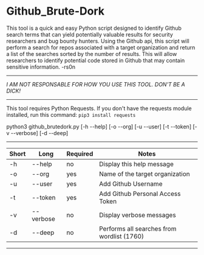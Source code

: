 # Github_Brute-Dork

This tool is a quick and easy Python script designed to identify Github search terms that can yield
potentially valuable results for security researchers and bug bounty hunters.  Using the Github api,
this script will perform a search for repos associated with a target organization and return a list 
of the searches sorted by the number of results.  This will allow researchers to identify potential 
code stored in Github that may contain sensitive information.  -rs0n

*******************************************************************
*I AM NOT RESPONSABLE FOR HOW YOU USE THIS TOOL.  DON'T BE A DICK!*
*******************************************************************

This tool requires Python Requests.  If you don't have the requests module installed, run this command:
`pip3 install requests`

python3 github_brutedork.py [-h --help] [-o --org] [-u --user] [-t --token] [-v --verbose] [-d --deep]

------------------------------------------------------------------------------------------------------
|  Short  |    Long    |  Required  |                               Notes                             |
|---------|------------|------------|-----------------------------------------------------------------|
|   -h    |  --help    |     no     |                   Display this help message                     |
|   -o    |  --org     |     yes    |                Name of the target organization                  |
|   -u    |  --user    |     yes    |                      Add Github Username                        |
|   -t    |  --token   |     yes    |                Add Github Personal Access Token                 |
|   -v    |  --verbose |     no     |                    Display verbose messages                     |
|   -d    |  --deep    |     no     |             Performs all searches from wordlist (1760)          |
-------------------------------------------------------------------------------------------------------
